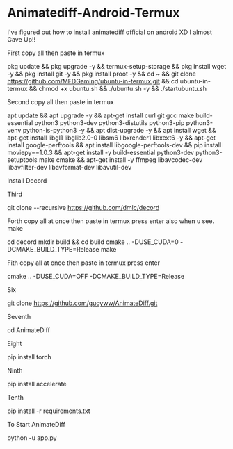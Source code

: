 # Animatediff-Android-Termux
I've figured out how to install animatediff official on android XD I almost Gave Up!!





First copy all then paste in termux


pkg update && pkg upgrade -y && termux-setup-storage && pkg install wget -y && pkg install git -y && pkg install proot -y && cd ~ && git clone https://github.com/MFDGaming/ubuntu-in-termux.git && cd ubuntu-in-termux && chmod +x ubuntu.sh && ./ubuntu.sh -y && ./startubuntu.sh


Second copy all then paste in termux

apt update && apt upgrade -y && apt-get install curl git gcc make build-essential python3 python3-dev python3-distutils python3-pip python3-venv python-is-python3 -y && apt dist-upgrade -y && apt install wget && apt-get install libgl1 libglib2.0-0 libsm6 libxrender1 libxext6 -y && apt-get install google-perftools &&
apt install libgoogle-perftools-dev && pip install moviepy==1.0.3 && apt-get install -y build-essential python3-dev python3-setuptools make cmake && apt-get install -y ffmpeg libavcodec-dev libavfilter-dev libavformat-dev libavutil-dev


Install Decord

Third

git clone --recursive https://github.com/dmlc/decord

Forth copy all at once then paste in termux press enter also when u see. make

cd decord
mkdir build && cd build
cmake .. -DUSE_CUDA=0 -DCMAKE_BUILD_TYPE=Release
make

Fith copy all at once then paste in termux press enter

cmake .. -DUSE_CUDA=OFF -DCMAKE_BUILD_TYPE=Release

Six

git clone https://github.com/guoyww/AnimateDiff.git

Seventh

cd AnimateDiff

Eight

pip install torch

Ninth

pip install accelerate

Tenth

pip install -r requirements.txt

To Start AnimateDiff 

python -u app.py


















